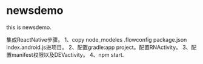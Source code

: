 # newsdemo
this is newsdemo.

集成ReactNative步骤。
1、copy node_modeles .flowconfig package.json index.android.js进项目。
2、配置gradle:app project。配置RNActivity。
3、配置manifest权限以及DEVactivity。
4、npm start.